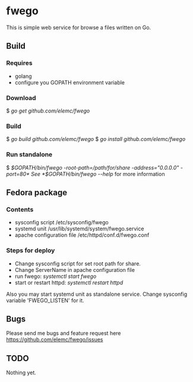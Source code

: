fwego
=====

This is simple web service for browse a files written on Go.

Build
-----

### Requires
- golang
- configure you GOPATH environment variable

### Download

$ *go get github.com/elemc/fwego*

### Build

$ *go build github.com/elemc/fwego*
$ *go install github.com/elemc/fwego*

### Run standalone
$ *$GOPATH/bin/fwego -root-path=/path/for/share -address="0.0.0.0" -port=80*
See *$GOPATH/bin/fwego --help* for more information

Fedora package
--------------
### Contents
- sysconfig script /etc/sysconfig/fwego
- systemd unit /usr/lib/systemd/system/fwego.service
- apache configuration file /etc/httpd/conf.d/fwego.conf

### Steps for deploy
* Change sysconfig script for set root path for share.
* Change ServerName in apache configuration file
* run fwego: *systemctl start fwego*
* start or restart httpd: *systemctl restart httpd*

Also you may start systemd unit as standalone service. Change sysconfig variable 'FWEGO_LISTEN' for it.

Bugs
----
Please send me bugs and feature request here https://github.com/elemc/fwego/issues

TODO
----
Nothing yet.
